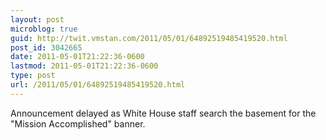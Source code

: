 ```yaml
---
layout: post
microblog: true
guid: http://twit.vmstan.com/2011/05/01/64892519485419520.html
post_id: 3042665
date: 2011-05-01T21:22:36-0600
lastmod: 2011-05-01T21:22:36-0600
type: post
url: /2011/05/01/64892519485419520.html
---
```

Announcement delayed as White House staff search the basement for the "Mission Accomplished" banner.
